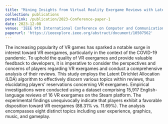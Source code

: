 ```yaml
---
title: "Mining Insights from Virtual Reality Exergame Reviews with Latent Dirichlet Allocation Method"
collection: publications
permalink: /publication/2023-Conference-paper-1
date: 2023-12-08
venue: 'IEEE 9th International Conference on Computer and Communications (ICCC)'
paperurl: 'https://ieeexplore.ieee.org/abstract/document/10507562'
---
```


The increasing popularity of VR games has sparked a notable surge in interest toward VR exergames, particularly in the context of the COVID-19 pandemic. To uphold the quality of VR exergames and provide valuable feedback to developers, it is imperative to consider the perspectives and concerns of players regarding VR exergames and conduct a comprehensive analysis of their reviews. This study employs the Latent Dirichlet Allocation (LDA) algorithm to effectively discern various topics within reviews, thus elucidating players’ reservations concerning VR exergames. Empirical investigations were conducted using a dataset comprising 15,917 English-language reviews of 16 VR exergames on the Steam platform. The experimental findings unequivocally indicate that players exhibit a favorable disposition toward VR exergames (88.31% vs. 11.69%). The analysis encompasses eight distinct topics including user experience, graphics, music, and gameplay.
